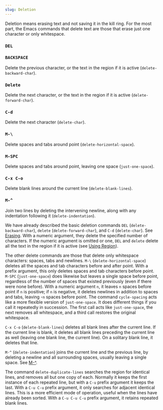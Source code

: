 ```yaml
---
slug: Deletion
---
```


Deletion means erasing text and not saving it in the kill ring. For the most part, the Emacs commands that delete text are those that erase just one character or only whitespace.

### `DEL`

### `BACKSPACE`

Delete the previous character, or the text in the region if it is active (`delete-backward-char`).

### `Delete`

Delete the next character, or the text in the region if it is active (`delete-forward-char`).

### `C-d`

Delete the next character (`delete-char`).

### `M-\`

Delete spaces and tabs around point (`delete-horizontal-space`).

### `M-SPC`

Delete spaces and tabs around point, leaving one space (`just-one-space`).

### `C-x C-o`

Delete blank lines around the current line (`delete-blank-lines`).

### `M-^`

Join two lines by deleting the intervening newline, along with any indentation following it (`delete-indentation`).

We have already described the basic deletion commands `DEL` (`delete-backward-char`), `delete` (`delete-forward-char`), and `C-d` (`delete-char`). See [Erasing](Erasing). With a numeric argument, they delete the specified number of characters. If the numeric argument is omitted or one, `DEL` and `delete` delete all the text in the region if it is active (see [Using Region](Using-Region)).

The other delete commands are those that delete only whitespace characters: spaces, tabs and newlines. `M-\` (`delete-horizontal-space`) deletes all the spaces and tab characters before and after point. With a prefix argument, this only deletes spaces and tab characters before point. `M-SPC` (`just-one-space`) does likewise but leaves a single space before point, regardless of the number of spaces that existed previously (even if there were none before). With a numeric argument `n`, it leaves `n` spaces before point if `n` is positive; if `n` is negative, it deletes newlines in addition to spaces and tabs, leaving -`n` spaces before point. The command `cycle-spacing` acts like a more flexible version of `just-one-space`. It does different things if you call it repeatedly in succession. The first call acts like `just-one-space`, the next removes all whitespace, and a third call restores the original whitespace.

`C-x C-o` (`delete-blank-lines`) deletes all blank lines after the current line. If the current line is blank, it deletes all blank lines preceding the current line as well (leaving one blank line, the current line). On a solitary blank line, it deletes that line.

`M-^` (`delete-indentation`) joins the current line and the previous line, by deleting a newline and all surrounding spaces, usually leaving a single space. See [M-^](Indentation).

The command `delete-duplicate-lines` searches the region for identical lines, and removes all but one copy of each. Normally it keeps the first instance of each repeated line, but with a `C-u` prefix argument it keeps the last. With a `C-u C-u` prefix argument, it only searches for adjacent identical lines. This is a more efficient mode of operation, useful when the lines have already been sorted. With a `C-u C-u C-u` prefix argument, it retains repeated blank lines.
